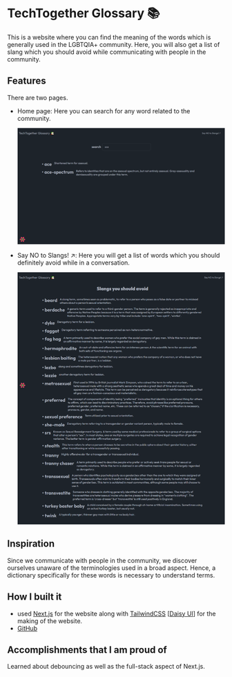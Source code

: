 # TechTogether Glossary 📚

This is a website where you can find the meaning of the words which is generally used in the LGBTQIA+ community. Here, you will also get a list of slang which you should avoid while communicating with people in the community.

## Features

There are two pages.

- Home page: Here you can search for any word related to the community.

  ![image](/public/images/home.png)

- Say NO to Slangs! ↗: Here you will get a list of words which you should definitely avoid while in a conversation.

  ![image](/public/images/no-slangs.png)

## Inspiration

Since we communicate with people in the community, we discover ourselves unaware of the terminologies used in a broad aspect. Hence, a dictionary specifically for these words is necessary to understand terms.

## How I built it

- used [Next.js](https://nextjs.org/) for the website along with [TailwindCSS](https://tailwindcss.com/) [[Daisy UI](https://daisyui.com/)] for the making of the website.
- [GitHub](https://github.com/lostgirljourney/TechTogether-Glossary)

## Accomplishments that I am proud of

Learned about debouncing as well as the full-stack aspect of Next.js.
